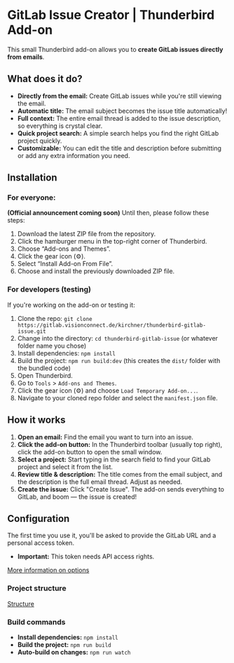 # GitLab Issue Creator | Thunderbird Add-on

This small Thunderbird add-on allows you to **create GitLab issues directly from emails**.

## What does it do?

* **Directly from the email:** Create GitLab issues while you're still viewing the email.
* **Automatic title:** The email subject becomes the issue title automatically!
* **Full context:** The entire email thread is added to the issue description, so everything is crystal clear.
* **Quick project search:** A simple search helps you find the right GitLab project quickly.
* **Customizable:** You can edit the title and description before submitting or add any extra information you need.

## Installation

### For everyone:

**(Official announcement coming soon)**
Until then, please follow these steps:

1. Download the latest ZIP file from the repository.
2. Click the hamburger menu in the top-right corner of Thunderbird.
3. Choose “Add-ons and Themes”.
4. Click the gear icon (⚙️).
5. Select “Install Add-on From File”.
6. Choose and install the previously downloaded ZIP file.

### For developers (testing)

If you're working on the add-on or testing it:

1. Clone the repo: `git clone https://gitlab.visionconnect.de/kirchner/thunderbird-gitlab-issue.git`
2. Change into the directory: `cd thunderbird-gitlab-issue` (or whatever folder name you chose)
3. Install dependencies: `npm install`
4. Build the project: `npm run build:dev` (this creates the `dist/` folder with the bundled code)
5. Open Thunderbird.
6. Go to `Tools` > `Add-ons and Themes`.
7. Click the gear icon (⚙️) and choose `Load Temporary Add-on...`.
8. Navigate to your cloned repo folder and select the `manifest.json` file.

## How it works

1. **Open an email:** Find the email you want to turn into an issue.
2. **Click the add-on button:** In the Thunderbird toolbar (usually top right), click the add-on button to open the small window.
3. **Select a project:** Start typing in the search field to find your GitLab project and select it from the list.
4. **Review title & description:** The title comes from the email subject, and the description is the full email thread. Adjust as needed.
5. **Create the issue:** Click "Create Issue". The add-on sends everything to GitLab, and boom — the issue is created!

## Configuration

The first time you use it, you'll be asked to provide the GitLab URL and a personal access token.
- **Important:** This token needs API access rights.

[More information on options](./md/OPTIONS_en.md)

### Project structure

[Structure](./md/STRUCTURE_en.md)

### Build commands

* **Install dependencies:** `npm install`
* **Build the project:** `npm run build`
* **Auto-build on changes:** `npm run watch`
